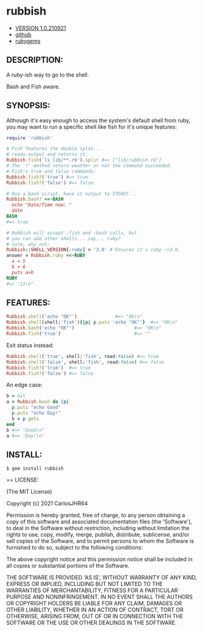 # rubbish

* [VERSION 1.0.210921](https://github.com/author/rubbish/releases)
* [github](https://www.github.com/author/rubbish)
* [rubygems](https://rubygems.org/gems/rubbish)

## DESCRIPTION:

A ruby-ish way to go to the shell.

Bash and Fish aware.

## SYNOPSIS:

Although it's easy enough to access the system's default shell from ruby,
you may want to run a specific shell like fish for it's unique features:
```ruby
require 'rubbish'

# Fish features the double splat...
# reads output and returns it:
Rubbish.fish('ls lib/**.rb').split #=> ["lib/rubbish.rb"]
# The '?' method return weather or not the command succeeded.
# Fish's true and false commands:
Rubbish.fish?('true') #=> true
Rubbish.fish?('false') #=> false

# Run a bash script, have it output to STDOUT...
Rubbish.bash? <<-BASH
  echo "Date/Time now: "
  date
BASH
#=> true

# Rubbish will accept :fish and :bash calls, but
# you can add other shells... say... ruby?
# sure, why not:
Rubbish::SHELL_VERSION[:ruby] = '3.0' # Ensures it's ruby ~>3.0.
answer = Rubbish.ruby <<-RUBY
  a = 5
  b = 6
  puts a+b
RUBY
#=> "11\n"
```
## FEATURES:

```ruby
Rubbish.shell('echo "OK"')              #=> "OK\n"
Rubbish.shell(shell:'fish'){|p| p.puts 'echo "OK"'}  #=> "OK\n"
Rubbish.bash('echo "OK"')                      #=> "OK\n"
Rubbish.fish('true')                           #=> ""
```
Exit status instead:
```ruby
Rubbish.shell('true', shell:'fish', read:false) #=> true
Rubbish.shell('false', shell:'fish', read:false) #=> false
Rubbish.fish?('true')  #=> true
Rubbish.fish?('false') #=> false
```
An edge case:
```ruby
b = nil
a = Rubbish.bash do |p|
  p.puts "echo Good"
  p.puts "echo Day!"
  b = p.gets
end
b #=> "Good\n"
a #=> "Day!\n"
```
## INSTALL:
```console
$ gem install rubbish
```
== LICENSE:

(The MIT License)

Copyright (c) 2021 CarlosJHR64

Permission is hereby granted, free of charge, to any person obtaining
a copy of this software and associated documentation files (the
'Software'), to deal in the Software without restriction, including
without limitation the rights to use, copy, modify, merge, publish,
distribute, sublicense, and/or sell copies of the Software, and to
permit persons to whom the Software is furnished to do so, subject to
the following conditions:

The above copyright notice and this permission notice shall be
included in all copies or substantial portions of the Software.

THE SOFTWARE IS PROVIDED 'AS IS', WITHOUT WARRANTY OF ANY KIND,
EXPRESS OR IMPLIED, INCLUDING BUT NOT LIMITED TO THE WARRANTIES OF
MERCHANTABILITY, FITNESS FOR A PARTICULAR PURPOSE AND NONINFRINGEMENT.
IN NO EVENT SHALL THE AUTHORS OR COPYRIGHT HOLDERS BE LIABLE FOR ANY
CLAIM, DAMAGES OR OTHER LIABILITY, WHETHER IN AN ACTION OF CONTRACT,
TORT OR OTHERWISE, ARISING FROM, OUT OF OR IN CONNECTION WITH THE
SOFTWARE OR THE USE OR OTHER DEALINGS IN THE SOFTWARE.

